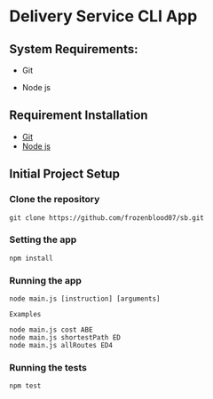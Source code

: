 # Delivery Service CLI App

## System Requirements:

* Git

* Node js

## Requirement Installation

- [Git](https://git-scm.com/book/en/v2/Getting-Started-Installing-Git)
- [Node js](https://nodejs.org/en/download/)

## Initial Project Setup

### Clone the repository
```
git clone https://github.com/frozenblood07/sb.git
```
### Setting the app
```
npm install
```
### Running the app
```
node main.js [instruction] [arguments]
```
```
Examples

node main.js cost ABE
node main.js shortestPath ED
node main.js allRoutes ED4
```

### Running the tests
```
npm test
```
